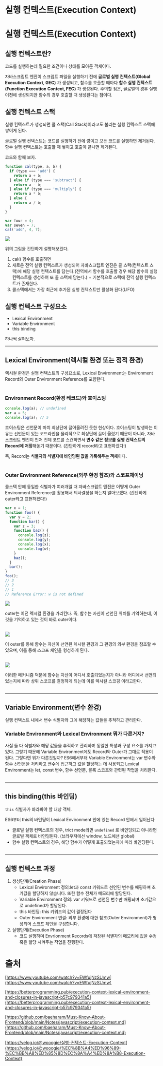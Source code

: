 # 실행 컨텍스트(Execution Context)

# 실행 컨텍스트(Execution Context)

## 실행 컨텍스트란?

코드를 실행하는데 필요한 조건이나 상태를 모아둔 객체이다.

자바스크립트 엔진이 스크립트 파일을 실행하기 전에 **글로벌 실행 컨텍스트(Global Execution Context, GEC)** 가 생성되고, 함수를 호출할 때마다 **함수 실행 컨텍스트(Function Execution Context, FEC)** 가 생성된다. 주의할 점은, 글로벌의 경우 실행 이전에 생성되지만 함수의 경우 호출할 때 생성된다는 점이다.

## 실행 컨텍스트 스택

실행 컨텍스트가 생성되면 콜 스택(Call Stack)이라고도 불리는 실행 컨텍스트 스택에 쌓이게 된다.

글로벌 실행 컨텍스트는 코드를 실행하기 전에 쌓이고 모든 코드를 실행하면 제거된다. 함수 실행 컨텍스트는 호출할 때 쌓이고 호출이 끝나면 제거된다.

코드와 함께 보자.

```jsx
function cal(type, a, b) {
  if (type === 'add') {
    return a + b;
  } else if (type === 'subtract') {
    return a - b;
  } else if (type === 'multiply') {
    return a * b;
  } else {
    return a / b;
  }
}

var four = 4;
var seven = 7;
cal('add', 4, 7);
```

<img src="../../images/JavaScript/execution-context/callstack.png">

위의 그림을 간단하게 설명해보겠다.

1. cal() 함수를 호출하면
2. 새로운 전역 실행 컨텍스트가 생성되어 자바스크립트 엔진은 콜 스택(컨텍스트 스택)에 해당 실행 컨텍스트를 담는다.(전역에서 함수를 호출할 경우 해당 함수의 실행 컨텍스트를 생성하여 또 콜 스택에 담는다.) + 기본적으로 스택에 전역 실행 컨텍스트가 존재한다.
3. 콜스택에서는 가장 최근에 추가된 실행 컨텍스트만 활성화 된다(LIFO)

## 실행 컨텍스트 구성요소

- Lexical Environment
- Variable Environment
- this binding

하나씩 살펴보자.

---

## Lexical Environment(렉시컬 환경 또는 정적 환경)

렉시컬 환경은 실행 컨텍스트의 구성요소로, Lexical Environment는 Environment Record와 Outer Environment Reference를 포함한다.</br></br>

### Environment Record(환경 레코드)와 호이스팅

```jsx
console.log(a); // undefined
var a = 5;
console.log(a); // 5
```

호이스팅은 선언문이 마치 최상단에 끌어올려진 듯한 현상이다. 호이스팅이 발생하는 이유는 선언문이 있는 코드라인을 물리적으로 최상단에 끌어 올렸기 때문이 아니라, 자바스크립트 엔진이 먼저 전체 코드를 스캔하면서 **변수 같은 정보를 실행 컨텍스트의 Record에 저장**해놓기 때문이다. (간단하게 record라고 표현하겠다!)

즉, Record는 **식별자와 식별자에 바인딩된 값을 기록해두는 객체**이다.
</br></br>

### Outer Environment Reference(외부 환경 참조)와 스코프체이닝

콜스택 안에 동일한 식별자가 여러개일 때 자바스크립트 엔진은 어떻게 Outer Environment Reference를 활용해서 의사결정을 하는지 알아보겠다. (간단하게 outer라고 표현하겠다!)

```jsx
var x = 1;
function foo() {
  var y = 2;
  function bar() {
    var z = 3;
    function baz() {
      console.log(z);
      console.log(y);
      console.log(x);
      console.log(w);
    }
    baz();
  }
  bar();
}
foo();
// 3
// 2
// 1
// Reference Error: w is not defined
```

<img src="../../images/JavaScript/execution-context/outer.png">

outer는 이전 렉시컬 환경을 가리킨다. 즉, 함수는 자신이 선언된 위치를 기억하는데, 이것을 기억하고 있는 것이 바로 outer이다.</br></br>

<img src="../../images/JavaScript/execution-context/outer2.png">

이 outer를 통해 함수는 자신이 선언된 렉시컬 환경과 그 환경의 외부 환경을 참조할 수 있으며, 이를 통해 스코프 체인을 형성하게 된다.</br></br>

<img src="../../images/JavaScript/execution-context/lexical.png">

이러한 메커니즘 덕분에 함수는 자신이 어디서 호출되었는지가 아니라 어디에서 선언되었는지에 따라 상위 스코프를 결정하게 되는데 이를 렉시컬 스코핑 이라고한다.</br></br>

---

## Variable Environment(변수 환경)

실행 컨텍스트 내에서 변수 식별자와 그에 해당하는 값들을 추적하고 관리한다.

### Variable Environment와 Lexical Environment 뭐가 다른거지?

사실 둘 다 식별자와 해당 값들을 추적하고 관리하며 동일한 특성과 구성 요소를 가지고 있다. 그렇기 때문에 Variable Environment에도 Record와 Outer가 그대로 적용이 된다. 그렇다면 뭐가 다른것일까? ES6에서부터 Variable Environment는 var 변수와 함수 선언문을 처리하고 변수에 접근하고 값을 할당하는 데 사용되고 Lexical Environment는 let, const 변수, 함수 선언문, 블록 스코프와 관련된 작업을 처리한다.</br></br>

---

## this binding(this 바인딩)

`this` 식별자가 바라봐야 할 대상 객체.

ES6부터 this의 바인딩이 Lexical Environment 안에 있는 Record 안에서 일어난다

- 글로벌 실행 컨텍스트의 경우, trict mode라면 `undefined` 로 바인딩되고 아니라면 글로벌 객체로 바인딩된다. (브라우저에선 window, 노드에선 global)
- 함수 실행 컨텍스트의 경우, 해당 함수가 어떻게 호출되었는지에 따라 바인딩된다.</br></br>

---

## 실행 컨텍스트 과정

1. 생성단계(Creation Phase)
   - Lexical Environment 정의:let과 const 키워드로 선언된 변수를 매핑하며 초기값을 할당하지 않습니다. 또한 함수 전체가 메모리에 할당된다.
   - Variable Environment 정의: var 키워드로 선언된 변수만 매핑되며 초기값으로 undefined가 할당된다.
   - this 바인딩: this 키워드의 값이 결정된다
   - Outer Environment 연결: 외부 환경에 대한 참조(Outer Environment)가 형성되어 스코프 체인을 구성합니다.
2. 실행단계(Execution Phase)
   - 코드 실행하며 Envrionment Records에 저장된 식별자의 메모리에 값을 수정 혹은 할당 시켜주는 작업을 진행한다.

# 출처

[https://www.youtube.com/watch?v=EWfujNzSUmw](https://www.youtube.com/watch?v=EWfujNzSUmw)

[https://betterprogramming.pub/execution-context-lexical-environment-and-closures-in-javascript-b57c979341a5](https://betterprogramming.pub/execution-context-lexical-environment-and-closures-in-javascript-b57c979341a5)

[https://github.com/baeharam/Must-Know-About-Frontend/blob/main/Notes/javascript/execution-context.md](https://github.com/baeharam/Must-Know-About-Frontend/blob/main/Notes/javascript/execution-context.md)

[https://velog.io/@wooogie/실행-컨텍스트-Execution-Context](https://velog.io/@wooogie/%EC%8B%A4%ED%96%89-%EC%BB%A8%ED%85%8D%EC%8A%A4%ED%8A%B8-Execution-Context)
